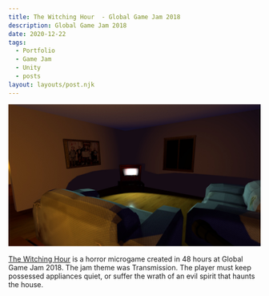```yaml
---
title: The Witching Hour  - Global Game Jam 2018
description: Global Game Jam 2018
date: 2020-12-22
tags:
  - Portfolio
  - Game Jam
  - Unity
  - posts
layout: layouts/post.njk
---
```

<p>
<a href="https://memphis-game-developers.itch.io/the-witching-hour" target="blank"><img src="/img/whss.jpg"></a>
</p>

<p>
<a href="https://memphis-game-developers.itch.io/the-witching-hour" target="blank">The Witching Hour</a> is a horror microgame created in 48 hours at Global Game Jam 2018. The jam theme was Transmission. The player must keep possessed appliances quiet, or suffer the wrath of an evil spirit that haunts the house.
</P>